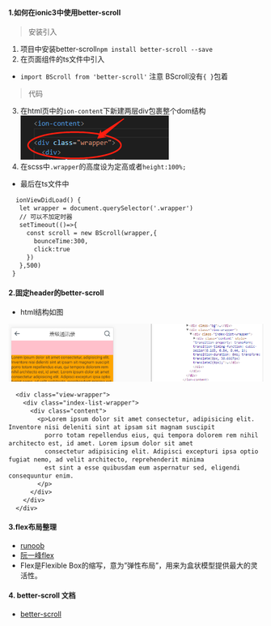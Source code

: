 ####  1.如何在ionic3中使用better-scroll

> 安装引入

 1. 项目中安装better-scroll`npm install better-scroll --save`
 2. 在页面组件的ts文件中引入
   + `import BScroll from 'better-scroll'` 注意 BScroll没有`{ }`包着
   
   
 > 代码
 
 3. 在html页中的`ion-content`下新建两层div包裹整个dom结构
   ![](/assets/wrapper.png)
 4. 在scss中`.wrapper`的高度设为定高或者`height:100%;`
 - 最后在ts文件中
 
 ```
   ionViewDidLoad() {
    let wrapper = document.querySelector('.wrapper')
    // 可以不加定时器
    setTimeout(()=>{
      const scroll = new BScroll(wrapper,{
        bounceTime:300,
        click:true
      })
    },500)
  }
 ```

#### 2.固定header的better-scroll
- html结构如图

![](/assets/fix-head.png)

```
  <div class="view-wrapper">
    <div class="index-list-wrapper">
      <div class="content">
        <p>Lorem ipsum dolor sit amet consectetur, adipisicing elit. Inventore nisi deleniti sint at ipsam sit magnam suscipit
          porro totam repellendus eius, qui tempora dolorem rem nihil architecto est, id amet. Lorem ipsum dolor sit amet
          consectetur adipisicing elit. Adipisci excepturi ipsa optio fugiat nemo, ad velit architecto, reprehenderit minima
          est sint a esse quibusdam eum aspernatur sed, eligendi consequuntur enim.
        </p>
      </div>
    </div>
  </div>
```

 
#### 3.flex布局整理
 - [runoob](http://www.runoob.com/w3cnote/flex-grammar.html)
 - [阮一峰flex](http://www.ruanyifeng.com/blog/2015/07/flex-grammar.html?^%$)
 - Flex是Flexible Box的缩写，意为”弹性布局”，用来为盒状模型提供最大的灵活性。
 
 
#### 4. better-scroll 文档
 - [better-scroll](https://ustbhuangyi.github.io/better-scroll/)